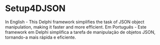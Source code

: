 # Setup4DJSON
In English - This Delphi framework simplifies the task of JSON object manipulation, making it faster and more efficient. Em Português - Este framework em Delphi simplifica a tarefa de manipulação de objetos JSON, tornando-a mais rápida e eficiente.
